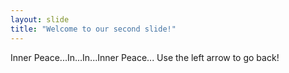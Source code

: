```yaml
---
layout: slide
title: "Welcome to our second slide!"
---
```

Inner Peace...In...In...Inner Peace...
Use the left arrow to go back!
